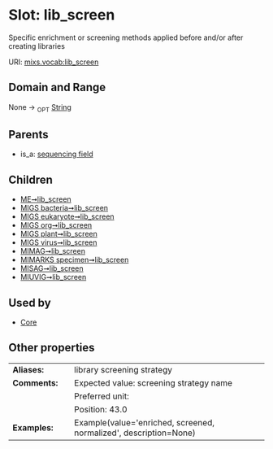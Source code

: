
# Slot: lib_screen


Specific enrichment or screening methods applied before and/or after creating libraries

URI: [mixs.vocab:lib_screen](https://w3id.org/mixs/vocab/lib_screen)


## Domain and Range

None ->  <sub>OPT</sub> [String](types/String.md)

## Parents

 *  is_a: [sequencing field](sequencing_field.md)

## Children

 *  [ME➞lib_screen](ME_lib_screen.md)
 *  [MIGS bacteria➞lib_screen](MIGS_bacteria_lib_screen.md)
 *  [MIGS eukaryote➞lib_screen](MIGS_eukaryote_lib_screen.md)
 *  [MIGS org➞lib_screen](MIGS_org_lib_screen.md)
 *  [MIGS plant➞lib_screen](MIGS_plant_lib_screen.md)
 *  [MIGS virus➞lib_screen](MIGS_virus_lib_screen.md)
 *  [MIMAG➞lib_screen](MIMAG_lib_screen.md)
 *  [MIMARKS specimen➞lib_screen](MIMARKS_specimen_lib_screen.md)
 *  [MISAG➞lib_screen](MISAG_lib_screen.md)
 *  [MIUVIG➞lib_screen](MIUVIG_lib_screen.md)

## Used by

 * [Core](Core.md)

## Other properties

|  |  |  |
| --- | --- | --- |
| **Aliases:** | | library screening strategy |
| **Comments:** | | Expected value: screening strategy name |
|  | | Preferred unit:  |
|  | | Position: 43.0 |
| **Examples:** | | Example(value='enriched, screened, normalized', description=None) |

